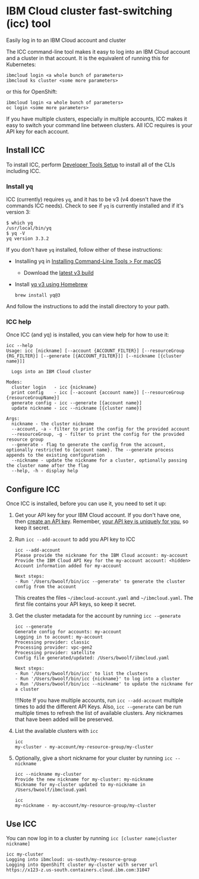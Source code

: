 # IBM Cloud cluster fast-switching (icc) tool

Easily log in to an IBM Cloud account and cluster

The ICC command-line tool makes it easy to log into an IBM Cloud account and a cluster in that account. It is the equivalent of running this for Kubernetes:

```shell
ibmcloud login <a whole bunch of parameters>
ibmcloud ks cluster <some more parameters>
```

or this for OpenShift:

```shell
ibmcloud login <a whole bunch of parameters>
oc login <some more parameters>
```

If you have multiple clusters, especially in multiple accounts, ICC makes it easy to switch your command line between clusters. All ICC requires is your API key for each account.

## Install ICC

To install ICC, perform [Developer Tools Setup](../../learning/dev-setup.md) to install all of the CLIs including ICC.

### Install yq

ICC (currently) requires `yq`, and it has to be v3 (v4 doesn't have the commands ICC needs). Check to see if `yq` is currently installed and if it's version 3:

```shell
$ which yq
/usr/local/bin/yq
$ yq -V
yq version 3.3.2
```

If you don't have `yq` installed, follow either of these instructions:

- Installing yq in [Installing Command-Line Tools > For macOS](https://docs.pivotal.io/scdf-k8s/1-1/installing-command-line-tools.html#macos)
  - Download the [latest v3 build](https://github.com/mikefarah/yq/releases/tag/3.4.1)
- Install [yq v3 using Homebrew](https://formulae.brew.sh/formula/yq@3)

  ```shell
  brew install yq@3
  ```

And follow the instructions to add the install directory to your path.

### ICC help

Once ICC (and yq) is installed, you can view help for how to use it:

```shell
icc --help
Usage: icc [nickname] [--account {ACCOUNT_FILTER}] [--resourceGroup {RG_FILTER}] [--generate [{ACCOUNT_FILTER}]] [--nickname [{cluster name}]]

  Logs into an IBM Cloud cluster

Modes:
  cluster login   - icc {nickname}
  print config    - icc [--account {account name}] [--resourceGroup {resourceGroupName}]
  generate config - icc --generate [{account name}]
  update nickname - icc --nickname [{cluster name}]

Args:
  nickname - the cluster nickname
  --account, -a - filter to print the config for the provided account
  --resourceGroup, -g - filter to print the config for the provided resource group
  --generate - flag to generate the config from the account, optionally restricted to {account name}. The --generate process appends to the existing configuration
  --nickname - update the nickname for a cluster, optionally passing the cluster name after the flag
  --help, -h - display help
```

## Configure ICC

Once ICC is installed, before you can use it, you need to set it up:

1. Get your API key for your IBM Cloud account. If you don't have one, then [create an API key](https://cloud.ibm.com/docs/account?topic=account-userapikey#create_user_key). Remember, [your API key is uniquely for you](https://cloud.ibm.com/docs/account?topic=account-manapikey#ibm-cloud-api-keys), so keep it secret.

2. Run `icc --add-account` to add you API key to ICC

   ```shell
   icc --add-account
   Please provide the nickname for the IBM Cloud account: my-account
   Provide the IBM Cloud API Key for the my-account account: <hidden>
   Account information added for my-account

   Next steps:
   - Run '/Users/bwoolf/bin/icc --generate' to generate the cluster config from the account
   ```

   This creates the files `~/ibmcloud-account.yaml` and `~/ibmcloud.yaml`. The first file contains your API keys, so keep it secret.

3. Get the cluster metadata for the account by running `icc --generate`

   ```shell
   icc --generate
   Generate config for accounts: my-account
   Logging in to account: my-account
   Processing provider: classic
   Processing provider: vpc-gen2
   Processing provider: satellite
   Config file generated/updated: /Users/bwoolf/ibmcloud.yaml

   Next steps:
   - Run '/Users/bwoolf/bin/icc' to list the clusters
   - Run '/Users/bwoolf/bin/icc {nickname}' to log into a cluster
   - Run '/Users/bwoolf/bin/icc --nickname' to update the nickname for a cluster
   ```

   !!!Note
      If you have multiple accounts, run `icc --add-account` multiple times to add the different API Keys. Also, `icc --generate` can be run multiple times to refresh the list of available clusters. Any nicknames that have been added will be preserved.

4. List the available clusters with `icc`

   ```shell
   icc
   my-cluster - my-account/my-resource-group/my-cluster
   ```

5. Optionally, give a short nickname for your cluster by running `icc --nickname`

   ```shell
   icc --nickname my-cluster
   Provide the new nickname for my-cluster: my-nickname
   Nickname for my-cluster updated to my-nickname in /Users/bwoolf/ibmcloud.yaml
   
   icc
   my-nickname - my-account/my-resource-group/my-cluster
   ```

## Use ICC

You can now log in to a cluster by running `icc [cluster name|cluster nickname]`

```shell
icc my-cluster
Logging into ibmcloud: us-south/my-resource-group
Logging into OpenShift cluster my-cluster with server url https://x123-z.us-south.containers.cloud.ibm.com:31047
```
